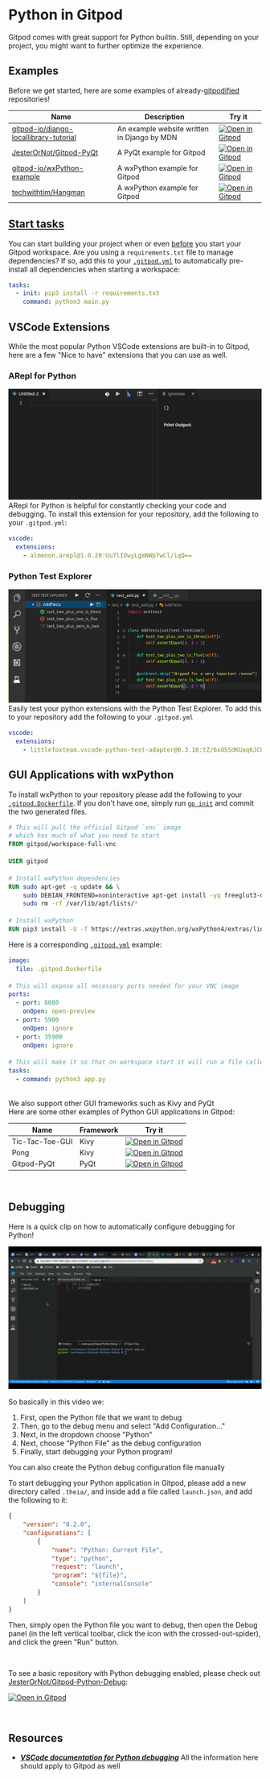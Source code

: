 # Python in Gitpod

Gitpod comes with great support for Python builtin. Still, depending on your project, you might want to further optimize the experience.

## Examples

Before we get started, here are some examples of already-[gitpodified](https://www.gitpod.io/blog/gitpodify/) repositories!

| Name                                                                                                |                                                                                                              Description |                                        Try it |
-----------|-----------------------------------------------------------|----------------------------------------------------
| [gitpod-io/django-locallibrary-tutorial](https://github.com/gitpod-io/django-locallibrary-tutorial) | An example website written in Django by MDN |        [![Open in Gitpod](https://gitpod.io/button/open-in-gitpod.svg)](https://gitpod.io/#gitpod-io/django-locallibrary-tutorial) |
| [JesterOrNot/Gitpod-PyQt](https://github.com/JesterOrNot/Gitpod-PyQt)                               |    A PyQt example for Gitpod | [![Open in Gitpod](https://gitpod.io/button/open-in-gitpod.svg)](https://gitpod.io/#https://github.com/JesterOrNot/Gitpod-PyQt) |
| [gitpod-io/wxPython-example](https://github.com/gitpod-io/wxPython-example)                      | A wxPython example for Gitpod    | [![Open in Gitpod](https://gitpod.io/button/open-in-gitpod.svg)](https://gitpod.io/#https://github.com/gitpod-io/wxPython-example) |
| [techwithtim/Hangman](https://github.com/techwithtim/Hangman)                                       |   A wxPython example for Gitpod  |     [![Open in Gitpod](https://gitpod.io/button/open-in-gitpod.svg)](https://gitpod.io/#https://github.com/techwithtim/Hangman) |

## [Start tasks](https://www.gitpod.io/docs/config-start-tasks/)

You can start building your project when or even [before](https://www.gitpod.io/docs/prebuilds/) you start your Gitpod workspace. Are you using a `requirements.txt` file to manage dependencies? If so, add this to your [`.gitpod.yml`](https://www.gitpod.io/docs/config-gitpod-file/) to automatically pre-install all dependencies when starting a workspace:
```yaml
tasks:
  - init: pip3 install -r requirements.txt
    command: python3 main.py
```

## VSCode Extensions
While the most popular Python VSCode extensions are built-in to Gitpod, here are a few "Nice to have" extensions that you can use as well.

### ARepl for Python
![](./images/AReplExample.gif)
ARepl for Python is helpful for constantly checking your code and debugging.
To install this extension for your repository, add the following to your `.gitpod.yml`:
```yaml
vscode:
  extensions:
    - almenon.arepl@1.0.20:Uu7lIOwyLgmNWpTwCl/iqQ==
```
### Python Test Explorer
![](./images/python_Test_In_Gitpod.png)
Easily test your python extensions with the Python Test Explorer.
To add this to your repository add the following to your `.gitpod.yml`
```yaml
vscode:
  extensions:
    - littlefoxteam.vscode-python-test-adapter@0.3.16:tZ/6xOSSdKUaq6JCUVkD+A==
```

## GUI Applications with wxPython

To install wxPython to your repository please add the following to your [`.gitpod.Dockerfile`](https://www.gitpod.io/docs/config-docker/). If you don't have one, simply run [`gp init`](https://www.gitpod.io/docs/command-line-interface/) and commit the two generated files.

```dockerfile
# This will pull the official Gitpod `vnc` image
# which has much of what you need to start
FROM gitpod/workspace-full-vnc

USER gitpod

# Install wxPython dependencies
RUN sudo apt-get -q update && \
    sudo DEBIAN_FRONTEND=noninteractive apt-get install -yq freeglut3-dev python3.7-dev libpython3.7-dev libgl1-mesa-dev libglu1-mesa-dev libgstreamer-plugins-base1.0-dev libgtk-3-dev libnotify-dev libsdl2-dev libwebkit2gtk-4.0-dev libxtst-dev libgtk2.0-dev && \
    sudo rm -rf /var/lib/apt/lists/*

# Install wxPython
RUN pip3 install -U -f https://extras.wxpython.org/wxPython4/extras/linux/gtk3/ubuntu-18.04/ wxPython
```

Here is a corresponding [`.gitpod.yml`](https://www.gitpod.io/docs/config-gitpod-file/) example:

```yaml
image:
  file: .gitpod.Dockerfile

# This will expose all necessary ports needed for your VNC image
ports:
  - port: 6080
    onOpen: open-preview
  - port: 5900
    onOpen: ignore
  - port: 35900
    onOpen: ignore

# This will make it so that on workspace start it will run a file called `app.py`
tasks:
  - command: python3 app.py
```
<br>
We also support other GUI frameworks such as Kivy and PyQt
<br>
Here are some other examples of Python GUI applications in Gitpod:

| Name             | Framework | Try it |
|------------------|----------------|-----------|
| Tic-Tac-Toe-GUI  | Kivy | [![Open in Gitpod](https://gitpod.io/button/open-in-gitpod.svg)](https://gitpod.io/#https://github.com/JesterOrNot/Tic-Tac-Toe-GUI) |
| Pong             | Kivy | [![Open in Gitpod](https://gitpod.io/button/open-in-gitpod.svg)](https://gitpod.io/#https://github.com/JesterOrNot/Pong) |
| Gitpod-PyQt | PyQt | [![Open in Gitpod](https://gitpod.io/button/open-in-gitpod.svg)](https://gitpod.io/#https://github.com/JesterOrNot/Gitpod-PyQt) |
<br>

## Debugging
Here is a quick clip on how to automatically configure debugging for Python!

![](images/PythonDebug.gif)

So basically in this video we:
1. First, open the Python file that we want to debug
2. Then, go to the debug menu and select "Add Configuration..."
3. Next, in the dropdown choose "Python"
4. Next, choose "Python File" as the debug configuration
5. Finally, start debugging your Python program!

You can also create the Python debug configuration file manually

To start debugging your Python application in Gitpod, please add a new directory called `.theia/`, and inside add a file called `launch.json`, and add the following to it:
```json
{
    "version": "0.2.0",
    "configurations": [
        {
            "name": "Python: Current File",
            "type": "python",
            "request": "launch",
            "program": "${file}",
            "console": "internalConsole"
        }
    ]
}
```
Then, simply open the Python file you want to debug, then open the Debug panel (in the left vertical toolbar, click the icon with the crossed-out-spider), and click the green "Run" button.

<br>


To see a basic repository with Python debugging enabled, please check out [JesterOrNot/Gitpod-Python-Debug](https://github.com/JesterOrNot/Gitpod-Python-Debug):

[![Open in Gitpod](https://gitpod.io/button/open-in-gitpod.svg)](https://gitpod.io/#https://github.com/JesterOrNot/Gitpod-Python-Debug)

<br>


## Resources
* ***[VSCode documentation for Python debugging](https://code.visualstudio.com/docs/python/debugging)*** All the information here should apply to Gitpod as well
